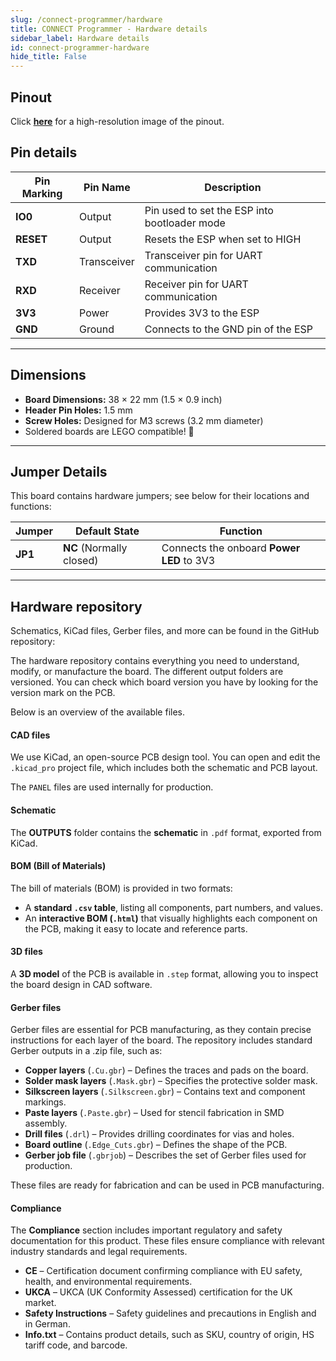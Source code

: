 ```yaml
---
slug: /connect-programmer/hardware 
title: CONNECT Programmer - Hardware details
sidebar_label: Hardware details
id: connect-programmer-hardware 
hide_title: False
---
```


## Pinout

<CenteredImage src="/img/connect-programmer/pinout.jpg" alt="CONNECT programmer pinout" />

Click [**here**](/img/connect-programmer/pinout.jpg) for a high-resolution image of the pinout.

## Pin details

| Pin Marking | Pin Name   | Description                                             |
| ----------- | ---------- | ------------------------------------------------------- |
| **IO0**     | Output     | Pin used to set the ESP into bootloader mode           |
| **RESET**   | Output     | Resets the ESP when set to HIGH                          |
| **TXD**     | Transceiver| Transceiver pin for UART communication                |
| **RXD**     | Receiver   | Receiver pin for UART communication                   |
| **3V3**     | Power      | Provides 3V3 to the ESP                                |
| **GND**     | Ground     | Connects to the GND pin of the ESP                     |

---

## Dimensions

- **Board Dimensions:** 38 × 22 mm (1.5 × 0.9 inch)   
- **Header Pin Holes:** 1.5 mm  
- **Screw Holes:** Designed for M3 screws (3.2 mm diameter)  
- Soldered boards are LEGO compatible! 🧱 

---

## Jumper Details

This board contains hardware jumpers; see below for their locations and functions:

<CenteredImage src="/img/connect-programmer/JP1.jpg" alt="Jumper 1" caption="JP1" />

| Jumper  | Default State            | Function                                                                                                      |
| ------- | ------------------------ | ------------------------------------------------------------------------------------------------------------- |
| **JP1** | **NC** (Normally closed) | Connects the onboard **Power LED** to 3V3                                                                       |

---

## Hardware repository

Schematics, KiCad files, Gerber files, and more can be found in the GitHub repository:

<QuickLink 
  title="CONNECT programmer Hardware Design" 
  description="GitHub hardware repository for this product"
  url="https://github.com/SolderedElectronics/CONNECT-programmer-hardware-design/tree/main" 
/> 

The hardware repository contains everything you need to understand, modify, or manufacture the board. The different output folders are versioned. You can check which board version you have by looking for the version mark on the PCB.

Below is an overview of the available files.  

#### CAD files

We use KiCad, an open-source PCB design tool. You can open and edit the `.kicad_pro` project file, which includes both the schematic and PCB layout.  

The `PANEL` files are used internally for production.  

#### Schematic

The **OUTPUTS** folder contains the **schematic** in `.pdf` format, exported from KiCad.

#### BOM (Bill of Materials)

The bill of materials (BOM) is provided in two formats:  

- A **standard `.csv` table**, listing all components, part numbers, and values.  
- An **interactive BOM (`.html`)** that visually highlights each component on the PCB, making it easy to locate and reference parts.  

#### 3D files

A **3D model** of the PCB is available in `.step` format, allowing you to inspect the board design in CAD software.  

#### Gerber files 

Gerber files are essential for PCB manufacturing, as they contain precise instructions for each layer of the board. The repository includes standard Gerber outputs in a .zip file, such as:  

- **Copper layers** (`.Cu.gbr`) – Defines the traces and pads on the board.  
- **Solder mask layers** (`.Mask.gbr`) – Specifies the protective solder mask.  
- **Silkscreen layers** (`.Silkscreen.gbr`) – Contains text and component markings.  
- **Paste layers** (`.Paste.gbr`) – Used for stencil fabrication in SMD assembly.  
- **Drill files** (`.drl`) – Provides drilling coordinates for vias and holes.  
- **Board outline** (`.Edge_Cuts.gbr`) – Defines the shape of the PCB.  
- **Gerber job file** (`.gbrjob`) – Describes the set of Gerber files used for production.  

These files are ready for fabrication and can be used in PCB manufacturing.

#### Compliance  

The **Compliance** section includes important regulatory and safety documentation for this product. These files ensure compliance with relevant industry standards and legal requirements.  

- **CE** – Certification document confirming compliance with EU safety, health, and environmental requirements.  
- **UKCA** – UKCA (UK Conformity Assessed) certification for the UK market.  
- **Safety Instructions** – Safety guidelines and precautions in English and in German.  
- **Info.txt** – Contains product details, such as SKU, country of origin, HS tariff code, and barcode.
